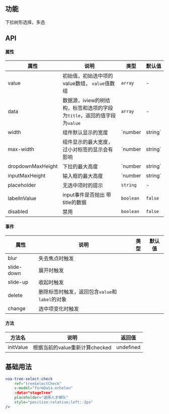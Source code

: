 ## 功能
下拉树形选择，多选

## API

#### 属性

属性 | 说明 | 类型 | 默认值
---|---|---|---
value | 初始值，初始选中项的value数组， `value`值数组 | `array` | -
data| 数据源，iview的树结构，标签和选项的字段为`title`，返回的值字段为`value` | `array` | -
width | 组件默认显示的宽度 | `number | string` | 200
max-width | 组件显示的最大宽度，过小对标签的显示会有影响 | `number | string` | 200
dropdownMaxHeight | 下拉的最大高度 | `number | string` | 300
inputMaxHeight | 输入框的最大高度|  `number | string` | 69
placeholder | 无选中项时的提示 | `string` | -
labelInValue| input事件是否抛出 带title的数据 | `boolean` | `false`
disabled | 禁用 | `boolean` | `false`


#### 事件

属性 | 说明 | 类型 | 默认值
---|---|---|---
blur | 失去焦点时触发 |  |
slide-down | 展开时触发 |  |
slide-up | 收起时触发 |  |
delete | 删除标签时触发，返回包含`value`和`label`的对象 |  |
change | 选中项变化时触发|  |

#### 方法

方法名 | 说明 | 返回值
--- | --- | ---
initValue | 根据当前的value重新计算checked | undefined

## 基础用法

```jsx
<oa-tree-select-check 
	ref="treeSelectCheck"
	v-model="formData.echelon" 
	:data="stageTree" 
	placeholder="选择人才梯队" 
	style="position:relative;left:-2px" 
/>
```

